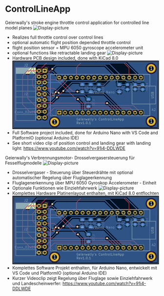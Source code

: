 # ControlLineApp
Geierwally's stroke engine throttle control application for controlled line model planes
![Display-picture](https://raw.githubusercontent.com/Geierwally-xD/ControlLineApp/master/img/controller.jpg)
- Realizes full throttle control over control lines
- optional automatic flight position depended throttle control
- flight position sensor = MPU 6050 gyroscope accelerometer unit
- optional functions like retractable landing gear
![Display-picture](https://raw.githubusercontent.com/Geierwally-xD/ControlLineApp/master/img/MPU6050.jpg)
- Hardware PCB design included, done with KiCad 8.0
![Display-picture](https://raw.githubusercontent.com/Geierwally-xD/ControlLineApp/master/img/PCB.jpg)
- Full Software project included, done for Arduino Nano with VS Code and PlatformIO (optional Arduino IDE)
- See short video clip of position control and landing gear with landing light:
https://www.youtube.com/watch?v=91i4-DDLWDE

Geierwally's Verbrennungsmotor- Drosselvergasersteuerung für Fesselflugmodelle
![Display-picture](https://raw.githubusercontent.com/Geierwally-xD/ControlLineApp/master/img/controller.jpg)
- Drosselvergaser - Steuerung über Steuerdrähte mit optional automatischer Regelung über Fluglageerkennung
- Fluglagenerkennung über MPU 6050 Gyroskop Accelerometer - Einheit
- Optionale Funktionen wie Einziehfahrwerk
![Display-picture](https://raw.githubusercontent.com/Geierwally-xD/ControlLineApp/master/img/MPU6050.jpg)
- Komplettes Hardware Platinenlayout enthalten, mit KiCad 8.0 entflochten
![Display-picture](https://raw.githubusercontent.com/Geierwally-xD/ControlLineApp/master/img/PCB.jpg)
- Komplettes Software Projekt enthalten, für  Arduino Nano, entwickelt mit VS Code und PlatformIO (optional Arduino IDE)
- Kurzer Videoclip zeigt Regelung über Fluglage sowie Einziehfahrwerk und Landescheinwerfer:
https://www.youtube.com/watch?v=91i4-DDLWDE

